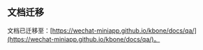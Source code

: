 ## 文档迁移

文档已迁移至：[https://wechat-miniapp.github.io/kbone/docs/qa/](https://wechat-miniapp.github.io/kbone/docs/qa/)。
